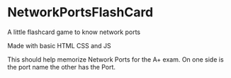 # NetworkPortsFlashCard
A little flashcard game to know network ports

Made with basic HTML CSS and JS

This should help memorize Network Ports for the A+ exam.
On one side is the port name the other has the Port.
